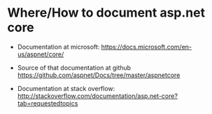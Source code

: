 # Where/How to document asp.net core


 * Documentation at microsoft:
    <https://docs.microsoft.com/en-us/aspnet/core/>

 * Source of that documentation at github
    <https://github.com/aspnet/Docs/tree/master/aspnetcore>

 * Documentation at stack overflow:
    <http://stackoverflow.com/documentation/asp.net-core?tab=requestedtopics>
    

